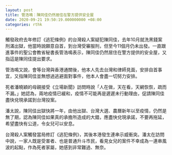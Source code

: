 ```yaml
---
layout: post
title: 管浩鳴：陳同佳仍然居住在警方提供安全屋
date: 2020-09-21 19:50:19.000000000 +08:00
categories: rthk
---
```


觸發政府去年修訂《逃犯條例》的台灣殺人案疑犯陳同佳，去年10月就洗黑錢案刑滿出獄，他當時說願意自首，到台灣受審服刑，但至今11個月仍未出發。一直跟進事件的聖公會教省秘書長管浩鳴表示，陳同佳仍然居住在警方提供的安全屋，又指這是陳同佳提出要求。

管浩鳴又說，會等台灣與香港通關後，他本人先去台灣和律師見面，安排自首事宜，又指陳同佳並無想過逃避面對事件，他本人會盡一切努力安排。

死者潘曉穎的母親接受《立場新聞》訪問時說「人在做，天在看，天網恢恢，疏而不漏。」她認為，兩地疫情已緩和，疫情不可能再是遲遲未行動理由，促請陳同佳盡快兌現承諾到台灣投案。

潘太說，陳同佳出獄快將一年，由他出獄、台灣大選、農曆新年以至疫情，仍然是無了期，認為陳同佳如果真的承擔所造成的大錯，應盡快兌現承諾，不要再拖延，希望盡快有公道，令女兒可以安息。

台灣殺人案觸發當局修訂《逃犯條例》，其後本港發生連串示威衝突。潘太在訪問中說，一家人既是受害者、也是普通升斗市民，看見女兒的案件不幸成為一連串風波的起點，作為死者家屬，她感到非常難過、無奈。
